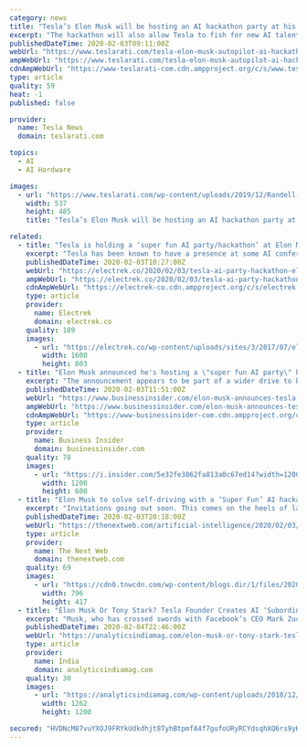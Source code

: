 ```yaml
---
category: news
title: "Tesla’s Elon Musk will be hosting an AI hackathon party at his house"
excerpt: "The hackathon will also allow Tesla to fish for new AI talents to join the team. On Sunday, Musk also mentioned that the electric carmaker is looking for world-class chip designers and C++/C engineers for vehicle control and other functions of Tesla vehicles. Musk reiterated that educational attainment is not important when joining Tesla but ..."
publishedDateTime: 2020-02-03T09:11:00Z
webUrl: "https://www.teslarati.com/tesla-elon-musk-autopilot-ai-hackathon-party/"
ampWebUrl: "https://www.teslarati.com/tesla-elon-musk-autopilot-ai-hackathon-party/amp/"
cdnAmpWebUrl: "https://www-teslarati-com.cdn.ampproject.org/c/s/www.teslarati.com/tesla-elon-musk-autopilot-ai-hackathon-party/amp/"
type: article
quality: 59
heat: -1
published: false

provider:
  name: Tesla News
  domain: teslarati.com

topics:
  - AI
  - AI Hardware

images:
  - url: "https://www.teslarati.com/wp-content/uploads/2019/12/Randell-headshot2.png"
    width: 537
    height: 485
    title: "Tesla’s Elon Musk will be hosting an AI hackathon party at his house"

related:
  - title: "Tesla is holding a ‘super fun AI party/hackathon’ at Elon Musk’s house"
    excerpt: "Tesla has been known to have a presence at some AI conferences and throw parties to ... also looking for world-class chip designers to join our team, based in both Palo Alto & Austin."
    publishedDateTime: 2020-02-03T10:27:00Z
    webUrl: "https://electrek.co/2020/02/03/tesla-ai-party-hackathon-elon-house/"
    ampWebUrl: "https://electrek.co/2020/02/03/tesla-ai-party-hackathon-elon-house/amp/"
    cdnAmpWebUrl: "https://electrek-co.cdn.ampproject.org/c/s/electrek.co/2020/02/03/tesla-ai-party-hackathon-elon-house/amp/"
    type: article
    provider:
      name: Electrek
      domain: electrek.co
    quality: 189
    images:
      - url: "https://electrek.co/wp-content/uploads/sites/3/2017/07/elon-musk-nga-2017.png?w=1600"
        width: 1600
        height: 803
  - title: "Elon Musk announced he's hosting a \"super fun AI party\" hackathon at his house next month"
    excerpt: "The announcement appears to be part of a wider drive to bolster Tesla's autonomous driving division, responsible for its Autopilot feature."
    publishedDateTime: 2020-02-03T11:51:00Z
    webUrl: "https://www.businessinsider.com/elon-musk-announces-tesla-hackathon-at-his-home-2020-2"
    ampWebUrl: "https://www.businessinsider.com/elon-musk-announces-tesla-hackathon-at-his-home-2020-2?amp"
    cdnAmpWebUrl: "https://www-businessinsider-com.cdn.ampproject.org/c/s/www.businessinsider.com/elon-musk-announces-tesla-hackathon-at-his-home-2020-2?amp"
    type: article
    provider:
      name: Business Insider
      domain: businessinsider.com
    quality: 78
    images:
      - url: "https://i.insider.com/5e32fe3862fa813a0c67ed14?width=1200&format=jpeg"
        width: 1200
        height: 600
  - title: "Elon Musk to solve self-driving with a ‘Super Fun’ AI hackathon"
    excerpt: "Invitations going out soon. This comes on the heels of last week’s fourth quarter earnings call, where Business Insider reports Musk admitted Tesla was at least a “few months” from rolling out “feature complete Full Self Driving” (FSD). There’s a lot to unpack here, so let’s start with the timing of the party announcement."
    publishedDateTime: 2020-02-03T20:18:00Z
    webUrl: "https://thenextweb.com/artificial-intelligence/2020/02/03/elon-musk-to-solve-self-driving-with-a-super-fun-ai-hackathon/"
    type: article
    provider:
      name: The Next Web
      domain: thenextweb.com
    quality: 69
    images:
      - url: "https://cdn0.tnwcdn.com/wp-content/blogs.dir/1/files/2020/02/elonmusk_party-796x417.jpg"
        width: 796
        height: 417
  - title: "Elon Musk Or Tony Stark? Tesla Founder Creates AI ‘Subordinate’, Parties Hackathon-Style"
    excerpt: "Musk, who has crossed swords with Facebook’s CEO Mark Zuckerberg and former Alibaba Chairman ... The tech billionaire tweeted on Sunday where he announced the “super fun AI party/hackathon” at his house in four weeks. Also Read: New Research Exposes Vulnerabilities In Lidar-Based Autonomous Vehicles He wrote, “All that matters is ..."
    publishedDateTime: 2020-02-04T22:46:00Z
    webUrl: "https://analyticsindiamag.com/elon-musk-or-tony-stark-tesla-founder-creates-ai-subordinate-parties-hackathon-style/"
    type: article
    provider:
      name: India
      domain: analyticsindiamag.com
    quality: 30
    images:
      - url: "https://analyticsindiamag.com/wp-content/uploads/2018/12/elonmusk_fused.png"
        width: 1262
        height: 1200

secured: "HVDNcM87vuYXOJ9FRYkUdkdhjt8TyhBtpmfA4f7gufoURyRCYdsqhXQ6rs9yKEKCmtgKsS0XEcoCuEnJFoZEa30cigSWklQj/gFzLUYDp64+v0ejKEFIVICXr2yoGA84jcPRHmyA5DUVj8ZSyQNfweu/0Ax6pfc3ntWQcluCEAd1B75CabL/u86YsywErb7DkXe3JVgGOmXCR0CfHZV0sStTs02N+oa075DugS0gZ/SOkxRvTTdHXFSseerpUiildFJdA4yjeAqM1+5yOw5FGKAv0RJMY3KCudbYRHduOqLCXaNBMZdN0+Hf390t8RGb;5d+IvS+A4BDbZbzwYzMpcw=="
---
```


